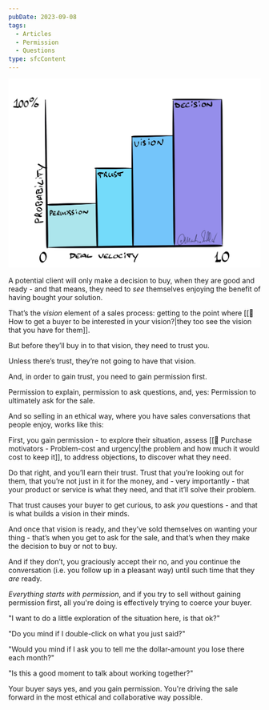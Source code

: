 ```yaml
---
pubDate: 2023-09-08
tags:
  - Articles
  - Permission
  - Questions
type: sfcContent
---
```


![](Media/SalesFlowCoach.app_Permission-Trust-Vision-Decision-Sales_MartinStellar.jpeg)

A potential client will only make a decision to buy, when they are good and ready - and that means, they need to *see* themselves enjoying the benefit of having bought your solution.

That’s the *vision* element of a sales process: getting to the point where [[📄 How to get a buyer to be interested in your vision?|they too see the vision that you have for them]].

But before they’ll buy in to that vision, they need to trust you.

Unless there’s trust, they’re not going to have that vision.

And, in order to gain trust, you need to gain permission first.

Permission to explain, permission to ask questions, and, yes: Permission to ultimately ask for the sale.

And so selling in an ethical way, where you have sales conversations that people enjoy, works like this:

First, you gain permission - to explore their situation, assess [[📄 Purchase motivators - Problem-cost and urgency|the problem and how much it would cost to keep it]], to address objections, to discover what they need.

Do that right, and you’ll earn their trust. Trust that you’re looking out for them, that you’re not just in it for the money, and - very importantly - that your product or service is what they need, and that it’ll solve their problem.

That trust causes your buyer to get curious, to ask *you* questions - and that is what builds a vision in their minds.

And once that vision is ready, and they’ve sold themselves on wanting your thing - that’s when you get to ask for the sale, and that’s when they make the decision to buy or not to buy.

And if they don’t, you graciously accept their no, and you continue the conversation (i.e. you follow up in a pleasant way) until such time that they *are* ready.

*Everything starts with permission*, and if you try to sell without gaining permission first, all you're doing is effectively trying to coerce your buyer.

"I want to do a little exploration of the situation here, is that ok?"

"Do you mind if I double-click on what you just said?"

"Would you mind if I ask you to tell me the dollar-amount you lose there each month?"

"Is this a good moment to talk about working together?"

Your buyer says yes, and you gain permission. You're driving the sale forward in the most ethical and collaborative way possible.
